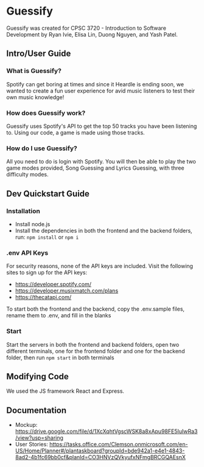# Guessify
Guessify was created for CPSC 3720 - Introduction to Software Development by Ryan Ivie, Elisa Lin, Duong Nguyen, and Yash Patel.

## Intro/User Guide

### What is Guessify?
Spotify can get boring at times and since it Heardle is ending soon, we wanted to create a fun user experience for avid music listeners to test their own music knowledge!

### How does Guessify work?
Guessify uses Spotify's API to get the top 50 tracks you have been listening to. Using our code, a game is made using those tracks.

### How do I use Guessify?
All you need to do is login with Spotify. You will then be able to play the two game modes provided, Song Guessing and Lyrics Guessing, with three difficulty modes. 

## Dev Quickstart Guide

### Installation
- Install node.js
- Install the dependencies in both the frontend and the backend folders, run:
`npm install` or `npm i`

### .env API Keys
For security reasons, none of the API keys are included. Visit the following sites to sign up for the API keys: 
- https://developer.spotify.com/
- https://developer.musixmatch.com/plans
- https://thecatapi.com/

To start both the frontend and the backend, copy the .env.sample files, rename them to .env, and fill in the blanks

### Start
Start the servers in both the frontend and backend folders, open two different terminals, one for the frontend folder and one for the backend folder, then run `npm start` in both terminals

## Modifying Code
We used the JS framework React and Express.

## Documentation
- Mockup: https://drive.google.com/file/d/1XcXqhtVgscWSK8a8xApu98FE5IuIwRa3/view?usp=sharing
- User Stories: https://tasks.office.com/Clemson.onmicrosoft.com/en-US/Home/Planner#/plantaskboard?groupId=bde942a1-e4e1-4843-8ad2-4b1fc69bb0cf&planId=CO3HNVzQVkyufxNFmgBRCGQAEsnX
